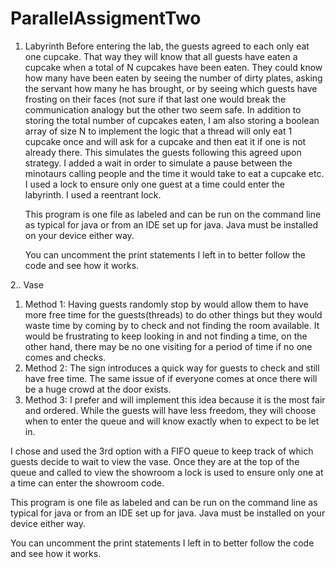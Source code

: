# ParallelAssigmentTwo

1. Labyrinth
   Before entering the lab, the guests agreed to each only eat one cupcake. That way they will know that all guests have eaten a cupcake when a total of N cupcakes have been eaten.
   They could know how many have been eaten by seeing the number of dirty plates, asking the servant how many he has brought, or by seeing which guests have frosting on their faces (not sure if that last one would break the communication analogy but the other two seem safe.
   In addition to storing the total number of cupcakes eaten, I am also storing a boolean array of size N to implement the logic that a thread will only eat 1 cupcake once and will ask for a cupcake and then eat it if one is not already there. This simulates the guests following this agreed upon strategy.
   I added a wait in order to simulate a pause between the minotaurs calling people and the time it would take to eat a cupcake etc.
   I used a lock to ensure only one guest at a time could enter the labyrinth. I used a reentrant lock.

   This program is one file as labeled and can be run on the command line as typical for java or from an IDE set up for java. Java must be installed on your device either way.

   You can uncomment the print statements I left in to better follow the code and see how it works.
   
2.. Vase
   1. Method 1: Having guests randomly stop by would allow them to have more free time for the guests(threads) to do other things but they would waste time by coming by to check and not finding the room available.
      It would be frustrating to keep looking in and not finding a time, on the other hand, there may be no one visiting for a period of time if no one comes and checks.
   2. Method 2: The sign introduces a quick way for guests to check and still have free time. The same issue of if everyone comes at once there will be a huge crowd at the door exists.
   3. Method 3: I prefer and will implement this idea because it is the most fair and ordered. While the guests will have less freedom, they will choose when to enter the queue and will know exactly when to expect to be let in.

I chose and used the 3rd option with a FIFO queue to keep track of which guests decide to wait to view the vase. Once they are at the top of the queue and called to view the showroom a lock is used to ensure only one at a time can enter the showroom code.

 This program is one file as labeled and can be run on the command line as typical for java or from an IDE set up for java. Java must be installed on your device either way.

You can uncomment the print statements I left in to better follow the code and see how it works.
